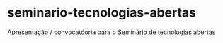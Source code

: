 seminario-tecnologias-abertas
=============================

Apresentação / convocatóoria para o Seminário de tecnologias abertas
